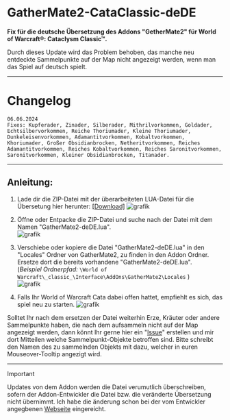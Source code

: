 # GatherMate2-CataClassic-deDE
__Fix für die deutsche Übersetzung des Addons "GetherMate2" für World of Warcraft®: Cataclysm Classic™.__  
  
Durch dieses Update wird das Problem behoben, das manche neu entdeckte Sammelpunkte auf der Map nicht angezeigt werden, wenn man das Spiel auf deutsch spielt.
***
# Changelog
```
06.06.2024
Fixes: Kupferader, Zinader, Silberader, Mithrilvorkommen, Goldader, Echtsilbervorkommen, Reiche Thoriumader, Kleine Thoriumader, Dunkeleisenvorkommen, Adamantitvorkommen, Kobaltvorkommen, Khoriumader, Großer Obsidianbrocken, Netheritvorkommen, Reiches Adamantitvorkommen, Reiches Kobaltvorkommen, Reiches Saronitvorkommen, Saronitvorkommen, Kleiner Obsidianbrocken, Titanader.
```
***
## Anleitung:
1. Lade dir die ZIP-Datei mit der überarbeiteten LUA-Datei für die Übersetung hier herunter: [[Download]](https://github.com/csBlackWolf/GatherMate2-CataClassic-deDE/archive/refs/heads/main.zip)
![grafik](https://github.com/csBlackWolf/GatherMate2-CataClassic-deDE/assets/30509936/7d16f82e-48ff-4a48-a210-ed5ec8c0132d)  
  
2. Öffne oder Entpacke die ZIP-Datei und suche nach der Datei mit dem Namen "GatherMate2-deDE.lua".  
![grafik](https://github.com/csBlackWolf/GatherMate2-CataClassic-deDE/assets/30509936/8ca09075-05ad-46c2-85d0-548440cedc64)  
  
3. Verschiebe oder kopiere die Datei "GatherMate2-deDE.lua" in den "Locales" Ordner von GatherMate2, zu finden in den Addon Ordner. Ersetze dort die bereits vorhandene "GatherMate2-deDE.lua".  
(_Beispiel Ordnerpfad:_ ``` \World of Warcraft\_classic_\Interface\AddOns\GatherMate2\Locales ``` )  
![grafik](https://github.com/csBlackWolf/GatherMate2-CataClassic-deDE/assets/30509936/92b60aac-a3c8-436d-8c5d-287a720b2917)  
  
4. Falls Ihr World of Warcraft Cata dabei offen hattet, empfiehlt es sich, das spiel neu zu starten.
![grafik](https://github.com/csBlackWolf/GatherMate2-CataClassic-deDE/assets/30509936/a554bb97-4834-4f26-ae82-f41fe364e81b)  
  
Solltet Ihr nach dem ersetzen der Datei weiterhin Erze, Kräuter oder andere Sammelpunkte haben, die nach dem aufsammeln nicht auf der Map angezeigt werden, dann könnt Ihr gerne hier ein "[Issue](https://github.com/csBlackWolf/GatherMate2-CataClassic-deDE/issues/new)" erstellen und mir dort Mitteilen welche Sammelpunkt-Objekte betroffen sind. Bitte schreibt den Namen des zu sammelnden Objekts mit dazu, welcher in euren Mouseover-Tooltip angezigt wird.
***  
  
> [!IMPORTANT]
> Updates von dem Addon werden die Datei verumutlich überschreiben, sofern der Addon-Entwickler die Datei bzw. die veränderte Übersetzung nicht übernimmt. Ich habe die änderung schon bei der vom Entwickler angegbenen [Webseite](https://www.wowace.com/projects/gathermate2-classic/localization/languages/94/phrases?filter-translator=102308299) eingereicht.
